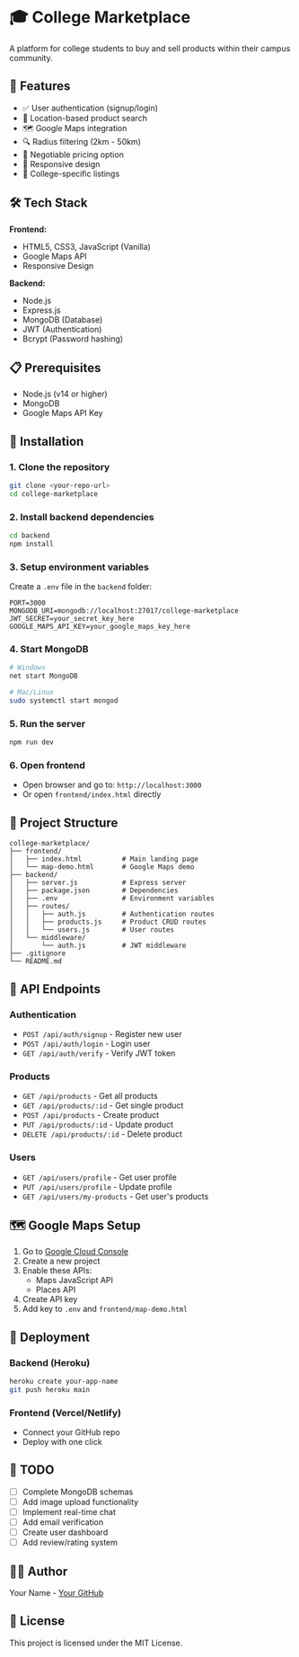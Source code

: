 # 🎓 College Marketplace

A platform for college students to buy and sell products within their campus community.

## 🌟 Features

- ✅ User authentication (signup/login)
- 📍 Location-based product search
- 🗺️ Google Maps integration
- 🔍 Radius filtering (2km - 50km)
- 💬 Negotiable pricing option
- 📱 Responsive design
- 🏫 College-specific listings

## 🛠️ Tech Stack

**Frontend:**
- HTML5, CSS3, JavaScript (Vanilla)
- Google Maps API
- Responsive Design

**Backend:**
- Node.js
- Express.js
- MongoDB (Database)
- JWT (Authentication)
- Bcrypt (Password hashing)

## 📋 Prerequisites

- Node.js (v14 or higher)
- MongoDB
- Google Maps API Key

## 🚀 Installation

### 1. Clone the repository
```bash
git clone <your-repo-url>
cd college-marketplace
```

### 2. Install backend dependencies
```bash
cd backend
npm install
```

### 3. Setup environment variables
Create a `.env` file in the `backend` folder:
```env
PORT=3000
MONGODB_URI=mongodb://localhost:27017/college-marketplace
JWT_SECRET=your_secret_key_here
GOOGLE_MAPS_API_KEY=your_google_maps_key_here
```

### 4. Start MongoDB
```bash
# Windows
net start MongoDB

# Mac/Linux
sudo systemctl start mongod
```

### 5. Run the server
```bash
npm run dev
```

### 6. Open frontend
- Open browser and go to: `http://localhost:3000`
- Or open `frontend/index.html` directly

## 📁 Project Structure
```
college-marketplace/
├── frontend/
│   ├── index.html          # Main landing page
│   └── map-demo.html       # Google Maps demo
├── backend/
│   ├── server.js           # Express server
│   ├── package.json        # Dependencies
│   ├── .env                # Environment variables
│   ├── routes/
│   │   ├── auth.js         # Authentication routes
│   │   ├── products.js     # Product CRUD routes
│   │   └── users.js        # User routes
│   └── middleware/
│       └── auth.js         # JWT middleware
├── .gitignore
└── README.md
```

## 🔑 API Endpoints

### Authentication
- `POST /api/auth/signup` - Register new user
- `POST /api/auth/login` - Login user
- `GET /api/auth/verify` - Verify JWT token

### Products
- `GET /api/products` - Get all products
- `GET /api/products/:id` - Get single product
- `POST /api/products` - Create product
- `PUT /api/products/:id` - Update product
- `DELETE /api/products/:id` - Delete product

### Users
- `GET /api/users/profile` - Get user profile
- `PUT /api/users/profile` - Update profile
- `GET /api/users/my-products` - Get user's products

## 🗺️ Google Maps Setup

1. Go to [Google Cloud Console](https://console.cloud.google.com)
2. Create a new project
3. Enable these APIs:
   - Maps JavaScript API
   - Places API
4. Create API key
5. Add key to `.env` and `frontend/map-demo.html`

## 🚀 Deployment

### Backend (Heroku)
```bash
heroku create your-app-name
git push heroku main
```

### Frontend (Vercel/Netlify)
- Connect your GitHub repo
- Deploy with one click

## 📝 TODO

- [ ] Complete MongoDB schemas
- [ ] Add image upload functionality
- [ ] Implement real-time chat
- [ ] Add email verification
- [ ] Create user dashboard
- [ ] Add review/rating system

## 👨‍💻 Author

Your Name - [Your GitHub](https://github.com/yourusername)

## 📄 License

This project is licensed under the MIT License.